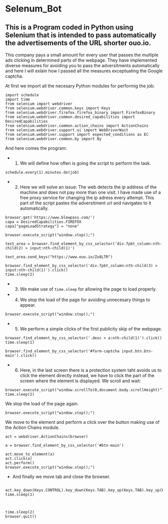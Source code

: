# Selenum_Bot
## This is a Program coded in Python using Selenium that is intended to pass automatically the advertisements of the URL shorter ouo.io. 

This company pays a small amount for every user that passes the multiple ads clicking in determined parts of the webpage. They have implemented diverse measures for avoiding you to pass the adversitments automatically and here I will exlain how I passed all the measures exceptuating the Google captcha.

At first we import all the necesary Python modules for performig the job:

```
import schedule
import time
from selenium import webdriver
from selenium.webdriver.common.keys import Keys
from selenium.webdriver.firefox.firefox_binary import FirefoxBinary
from selenium.webdriver.common.desired_capabilities import DesiredCapabilities
from selenium.webdriver.common.action_chains import ActionChains
from selenium.webdriver.support.ui import WebDriverWait
from selenium.webdriver.support import expected_conditions as EC
from selenium.webdriver.common.by import By
```
And here comes the program:
- 1. We will define how often is going the script to perform the task.
```
schedule.every(1).minutes.do(job) 
```
- 2. Here we will solve an issue: The web detects the ip address of the machine and does not pay more than one visit.
I have made use of a free proxy service for changing the ip adress every attempt. This part of the script pastes the adversitment url and navigates to it automatically.
```
browser.get('https://www.blewpass.com/')
capa = DesiredCapabilities.FIREFOX
capa["pageLoadStrategy"] = "none"

browser.execute_script("window.stop();")

text_area = browser.find_element_by_css_selector('div.fpbt_column:nth-child(2) > input:nth-child(1)')

text_area.send_keys("https://www.ouo.io/Zo8LTR")

browser.find_element_by_css_selector('div.fpbt_column:nth-child(3) > input:nth-child(1)').click()
time.sleep(2)
```
- 3. We make use of ```time.sleep``` for allowing the page to load properly. 

- 4. We stop the load of the page for avoiding unnecesary things to appear.
```
browser.execute_script("window.stop();")
```
- 5. We perform a simple clicks of the first publicity skip of the webpage.
```
browser.find_element_by_css_selector('.desc > a:nth-child(1)').click()
time.sleep(1)

browser.find_element_by_css_selector('#form-captcha input.btn.btn-main').click()
```
- 6. Here, in the last screen there is a protection  system taht avoids us to click the element directly instead, we have to click the part of the screen where the element is displayed.
 We scroll and wait: 
```
browser.execute_script("window.scrollTo(0,document.body.scrollHeight)")
time.sleep(2)
```
We stop the load of the page again.
```
browser.execute_script("window.stop();")
```
We move to the element and perform a click over the button making use of the Action Chains module.
```
act = webdriver.ActionChains(browser)

a = browser.find_element_by_css_selector('#btn-main')

act.move_to_element(a)
act.click(a)
act.perform()
browser.execute_script("window.stop();")
```
- And finally we move tab and close the browser.
```

act.key_down(Keys.CONTROL).key_down(Keys.TAB).key_up(Keys.TAB).key_up(Keys.CONTROL).perform()
time.sleep(1)



time.sleep(2)
browser.quit()
```
